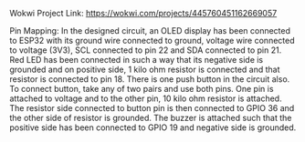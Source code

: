 Wokwi Project Link:
https://wokwi.com/projects/445760451162669057

Pin Mapping:
In the designed circuit, an OLED display has been connected to ESP32 with its ground wire connected to ground, voltage wire connected to voltage (3V3), SCL connected to pin 22 and SDA connected to pin 21. Red LED has been connected in such a way that its negative side is grounded and on positive side, 1 kilo ohm resistor is connected and that resistor is connected to pin 18. There is one push button in the circuit also. To connect button, take any of two pairs and use both pins. One pin is attached to voltage and to the other pin, 10 kilo ohm resistor is attached. The resistor side connected to button pin is then connected to GPIO 36 and the other side of resistor is grounded. The buzzer is attached such that the positive side has been connected to GPIO 19 and negative side is grounded.